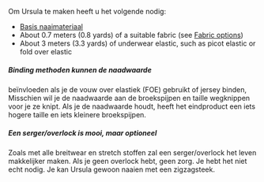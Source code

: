 Om Ursula te maken heeft u het volgende nodig:

-   [Basis naaimateriaal](/docs/sewing/basic-sewing-supplies)
-   About 0.7 meters (0.8 yards) of a suitable fabric (see [Fabric options](/docs/patterns/ursula/fabric))
-   About 3 meters (3.3 yards) of underwear elastic, such as picot elastic or fold over elastic

<Tip>

##### Binding methoden kunnen de naadwaarde

beïnvloeden als je de vouw over elastiek (FOE) gebruikt of jersey binden, Misschien wil je de naadwaarde aan de broekspijpen en taille wegknippen voor je ze knipt. Als je de naadwaarde houdt, heeft het eindproduct een iets hogere taille en iets kleinere broekspijpen.

##### Een serger/overlock is mooi, maar optioneel

Zoals met alle breitwear en stretch stoffen zal een serger/overlock het leven makkelijker maken. Als je geen overlock hebt, geen zorg. Je hebt het niet echt nodig. Je kan Ursula gewoon naaien met een zigzagsteek.

</Tip>

